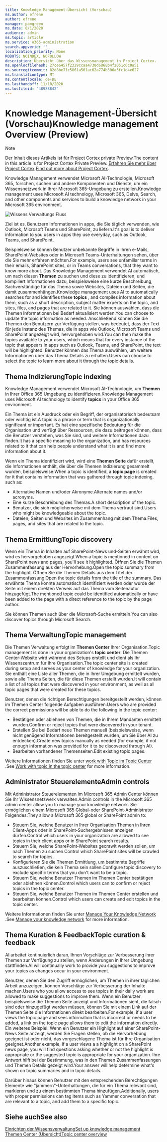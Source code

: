 ```yaml
---
title: Knowledge Management-Übersicht (Vorschau)
ms.author: efrene
author: efrene
manager: pamgreen
ms.date: 8/1/2020
audience: admin
ms.topic: article
ms.service: o365-administration
search.appverid: ''
localization_priority: None
ROBOTS: NOINDEX, NOFOLLOW
description: Übersicht über das Wissensmanagement in Project Cortex.
ms.openlocfilehash: 27ce6457f2329ccaa4738d6868b4f2051c0c0a51
ms.sourcegitcommit: 82d8be71c5861a501ac62a774b306a3fc1d4e627
ms.translationtype: MT
ms.contentlocale: de-DE
ms.lasthandoff: 11/10/2020
ms.locfileid: "48988842"
---
```

# <a name="knowledge-management-overview-preview"></a><span data-ttu-id="03c7b-103">Knowledge Management-Übersicht (Vorschau)</span><span class="sxs-lookup"><span data-stu-id="03c7b-103">Knowledge management Overview (Preview)</span></span>

> [!Note] 
> <span data-ttu-id="03c7b-104">Der Inhalt dieses Artikels ist für Project Cortex private Preview.</span><span class="sxs-lookup"><span data-stu-id="03c7b-104">The content in this article is for Project Cortex Private Preview.</span></span> <span data-ttu-id="03c7b-105">[Erfahren Sie mehr über Project Cortex](https://aka.ms/projectcortex).</span><span class="sxs-lookup"><span data-stu-id="03c7b-105">[Find out more about Project Cortex](https://aka.ms/projectcortex).</span></span>

<span data-ttu-id="03c7b-106">Knowledge Management verwendet Microsoft AI-Technologie, Microsoft 365, forschen, suchen und andere Komponenten und Dienste, um ein Wissensnetzwerk in Ihrer Microsoft 365-Umgebung zu erstellen.</span><span class="sxs-lookup"><span data-stu-id="03c7b-106">Knowledge management uses Microsoft AI technology, Microsoft 365, Delve, Search, and other components and services to build a knowledge network in your Microsoft 365 environment.</span></span> 

   ![Wissens Verwaltungs Fluss](../media/content-understanding/knowledge-management-flowchart.png) </br> 

<span data-ttu-id="03c7b-108">Ziel ist es, Benutzern Informationen in apps, die Sie täglich verwenden, wie Outlook, Microsoft Teams und SharePoint, zu liefern.</span><span class="sxs-lookup"><span data-stu-id="03c7b-108">It's goal is to deliver information to you users in apps they use everyday, such as Outlook, Teams, and SharePoint.</span></span>

<span data-ttu-id="03c7b-109">Beispielsweise können Benutzer unbekannte Begriffe in Ihren e-Mails, SharePoint-Websites oder in Microsoft Teams-Unterhaltungen sehen, über die Sie mehr erfahren möchten.</span><span class="sxs-lookup"><span data-stu-id="03c7b-109">For example, users see unfamiliar terms in their emails, SharePoint sites, or in Teams conversations, that they want to know more about.</span></span> <span data-ttu-id="03c7b-110">Das Knowledge Management verwendet AI automatisch, um nach diesen **Themen** zu suchen und diese zu identifizieren, und kompiliert Informationen dazu, beispielsweise eine kurze Beschreibung, Sachverständige für das Thema sowie Websites, Dateien und Seiten, die damit zusammenhängen.</span><span class="sxs-lookup"><span data-stu-id="03c7b-110">Knowledge management uses AI to automatically searches for and identifies these **topics** , and compiles information about them, such as a short description, subject matter experts on the topic, and sites, files, and pages that are related to it.</span></span> <span data-ttu-id="03c7b-111">Sie können auswählen, dass die Themen Informationen bei Bedarf aktualisiert werden.</span><span class="sxs-lookup"><span data-stu-id="03c7b-111">You can choose to update the topic information as needed.</span></span> <span data-ttu-id="03c7b-112">Anschließend können Sie die Themen den Benutzern zur Verfügung stellen, was bedeutet, dass der Text für jede Instanz des Themas, die in apps wie Outlook, Microsoft Teams und SharePoint angezeigt wird, hervorgehoben wird.</span><span class="sxs-lookup"><span data-stu-id="03c7b-112">You can then make the topics available to your users, which means that for every instance of the topic that appears in apps such as Outlook, Teams, and SharePoint, the text will be highlighted.</span></span> <span data-ttu-id="03c7b-113">Benutzer können das Thema auswählen, um weitere Informationen über das Thema Details zu erhalten.</span><span class="sxs-lookup"><span data-stu-id="03c7b-113">Users can choose to select the topic to learn more about it through the topic details.</span></span>


## <a name="topic-indexing"></a><span data-ttu-id="03c7b-114">Thema Indizierung</span><span class="sxs-lookup"><span data-stu-id="03c7b-114">Topic indexing</span></span>

<span data-ttu-id="03c7b-115">Knowledge Management verwendet Microsoft AI-Technologie, um **Themen** in Ihrer Office 365 Umgebung zu identifizieren.</span><span class="sxs-lookup"><span data-stu-id="03c7b-115">Knowledge Management uses Microsoft AI technology to identify **topics** in your Office 365 environment.</span></span>

<span data-ttu-id="03c7b-116">Ein Thema ist ein Ausdruck oder ein Begriff, der organisatorisch bedeutsam oder wichtig ist.</span><span class="sxs-lookup"><span data-stu-id="03c7b-116">A topic is a phrase or term that is organizationally significant or important.</span></span> <span data-ttu-id="03c7b-117">Es hat eine spezifische Bedeutung für die Organisation und verfügt über Ressourcen, die dazu beitragen können, dass die Benutzer verstehen, was Sie sind, und weitere Informationen dazu finden.</span><span class="sxs-lookup"><span data-stu-id="03c7b-117">It has a specific meaning to the organization, and has resources related to it that can help people understand what it is and find more information about it.</span></span>

<span data-ttu-id="03c7b-118">Wenn ein Thema identifiziert wird, wird eine **Themen Seite** dafür erstellt, die Informationen enthält, die über die Themen Indizierung gesammelt wurden, beispielsweise:</span><span class="sxs-lookup"><span data-stu-id="03c7b-118">When a topic is identified, a **topic page** is created for it that contains information that was gathered through topic indexing, such as:</span></span>

- <span data-ttu-id="03c7b-119">Alternative Namen und/oder Akronyme.</span><span class="sxs-lookup"><span data-stu-id="03c7b-119">Alternate names and/or acronyms.</span></span>
- <span data-ttu-id="03c7b-120">Eine kurze Beschreibung des Themas.</span><span class="sxs-lookup"><span data-stu-id="03c7b-120">A short description of the topic.</span></span>
- <span data-ttu-id="03c7b-121">Benutzer, die sich möglicherweise mit dem Thema vertraut sind.</span><span class="sxs-lookup"><span data-stu-id="03c7b-121">Users who might be knowledgeable about the topic.</span></span>
- <span data-ttu-id="03c7b-122">Dateien, Seiten und Websites im Zusammenhang mit dem Thema.</span><span class="sxs-lookup"><span data-stu-id="03c7b-122">Files, pages, and sites that are related to the topic.</span></span>


## <a name="topic-discovery"></a><span data-ttu-id="03c7b-123">Thema Ermittlung</span><span class="sxs-lookup"><span data-stu-id="03c7b-123">Topic discovery</span></span>
<span data-ttu-id="03c7b-124">Wenn ein Thema in Inhalten auf SharePoint-News und-Seiten erwähnt wird, wird es hervorgehoben angezeigt.</span><span class="sxs-lookup"><span data-stu-id="03c7b-124">When a topic is mentioned in content on SharePoint news and pages, you'll see it highlighted.</span></span> <span data-ttu-id="03c7b-125">Öffnen Sie die Themen Zusammenfassung aus der Hervorhebung.</span><span class="sxs-lookup"><span data-stu-id="03c7b-125">Open the topic summary from the highlight.</span></span> <span data-ttu-id="03c7b-126">Öffnen Sie die Themen Details aus dem Titel der Zusammenfassung.</span><span class="sxs-lookup"><span data-stu-id="03c7b-126">Open the topic details from the title of the summary.</span></span> <!--(msg for Efren: not sure if I should use discovery for this; we use discovered in-product for indexing?)--> <span data-ttu-id="03c7b-127">Das erwähnte Thema konnte automatisch identifiziert werden oder wurde der Seite mit einem direkten Verweis auf das Thema vom Seitenautor hinzugefügt.</span><span class="sxs-lookup"><span data-stu-id="03c7b-127">The mentioned topic could be identified automatically or have been added to the page with a direct reference to the topic by the page author.</span></span>

<span data-ttu-id="03c7b-128">Sie können Themen auch über die Microsoft-Suche ermitteln.</span><span class="sxs-lookup"><span data-stu-id="03c7b-128">You can also discover topics through Microsoft Search.</span></span>


## <a name="topic-management"></a><span data-ttu-id="03c7b-129">Thema Verwaltung</span><span class="sxs-lookup"><span data-stu-id="03c7b-129">Topic management</span></span>

<span data-ttu-id="03c7b-130">Die Themen Verwaltung erfolgt im **Themen Center** Ihrer Organisation.</span><span class="sxs-lookup"><span data-stu-id="03c7b-130">Topic management is done in your organization's **topic center**.</span></span> <span data-ttu-id="03c7b-131">Die Themen Center-Website wird während des Setups erstellt und dient als Ihr Wissenszentrum für Ihre Organisation.</span><span class="sxs-lookup"><span data-stu-id="03c7b-131">The topic center site is created during setup and serves as your center of knowledge for your organization.</span></span> <span data-ttu-id="03c7b-132">Sie enthält eine Liste aller Themen, die in Ihrer Umgebung ermittelt wurden, sowie alle Thema Seiten, die für diese Themen erstellt wurden.</span><span class="sxs-lookup"><span data-stu-id="03c7b-132">It will contain a list of all topics that were discovered in your environment, as well as all topic pages that were created for these topics.</span></span> 

<span data-ttu-id="03c7b-133">Benutzer, denen die richtigen Berechtigungen bereitgestellt werden, können im Themen Center folgende Aufgaben ausführen:</span><span class="sxs-lookup"><span data-stu-id="03c7b-133">Users who are provided the correct permissions will be able to do the following in the topic center:</span></span>

- <span data-ttu-id="03c7b-134">Bestätigen oder ablehnen von Themen, die in Ihrem Mandanten ermittelt wurden.</span><span class="sxs-lookup"><span data-stu-id="03c7b-134">Confirm or reject topics that were discovered in your tenant.</span></span>
- <span data-ttu-id="03c7b-135">Erstellen Sie bei Bedarf neue Themen manuell (beispielsweise, wenn nicht genügend Informationen bereitgestellt wurden, um Sie über AI zu entdecken).</span><span class="sxs-lookup"><span data-stu-id="03c7b-135">Create new topics manually as needed (for example, if not enough information was provided for it to be discovered through AI).</span></span>
- <span data-ttu-id="03c7b-136">Bearbeiten vorhandener Themenseiten.</span><span class="sxs-lookup"><span data-stu-id="03c7b-136">Edit existing topic pages.</span></span></br>

<span data-ttu-id="03c7b-137">Weitere Informationen finden Sie unter [work with Topic im Topic Center](work-with-topics.md) .</span><span class="sxs-lookup"><span data-stu-id="03c7b-137">See [Work with topic in the topic center](work-with-topics.md) for more information.</span></span>  


## <a name="admin-controls"></a><span data-ttu-id="03c7b-138">Administrator Steuerelemente</span><span class="sxs-lookup"><span data-stu-id="03c7b-138">Admin controls</span></span>

<span data-ttu-id="03c7b-139">Mit Administrator Steuerelementen im Microsoft 365 Admin Center können Sie Ihr Wissensnetzwerk verwalten.</span><span class="sxs-lookup"><span data-stu-id="03c7b-139">Admin controls in the Microsoft 365 admin center  allow you to manage your knowledge network.</span></span> <span data-ttu-id="03c7b-140">Sie ermöglichen einem Microsoft 365 Global-oder SharePoint-Administrator Folgendes:</span><span class="sxs-lookup"><span data-stu-id="03c7b-140">They allow a Microsoft 365 global or SharePoint admin to:</span></span>

- <span data-ttu-id="03c7b-141">Steuern Sie, welche Benutzer in Ihrer Organisation Themen in Ihren Client-Apps oder in SharePoint-Suchergebnissen anzeigen dürfen.</span><span class="sxs-lookup"><span data-stu-id="03c7b-141">Control which users in your organization are allowed to see topics in their client apps or in SharePoint search results.</span></span>
- <span data-ttu-id="03c7b-142">Steuern Sie, welche SharePoint-Websites gecrawlt werden sollen, um nach Themen zu suchen.</span><span class="sxs-lookup"><span data-stu-id="03c7b-142">Control which SharePoint sites will be crawled to search for topics.</span></span>
- <span data-ttu-id="03c7b-143">Konfigurieren Sie die Themen Ermittlung, um bestimmte Begriffe auszuschließen, die kein Thema sein sollen.</span><span class="sxs-lookup"><span data-stu-id="03c7b-143">Configure topic discovery to exclude specific terms that you don't want to be a topic.</span></span>
- <span data-ttu-id="03c7b-144">Steuern Sie, welche Benutzer Themen im Themen Center bestätigen oder ablehnen können.</span><span class="sxs-lookup"><span data-stu-id="03c7b-144">Control which users can to confirm or reject topics in the topic center.</span></span>
- <span data-ttu-id="03c7b-145">Steuern Sie, welche Benutzer Themen im Themen Center erstellen und bearbeiten können.</span><span class="sxs-lookup"><span data-stu-id="03c7b-145">Control which users can create and edit topics in the topic center.</span></span>

<span data-ttu-id="03c7b-146">Weitere Informationen finden Sie unter [Manage Your Knowledge Network](topic-experiences-discovery.md) .</span><span class="sxs-lookup"><span data-stu-id="03c7b-146">See [Manage your knowledge network](topic-experiences-discovery.md) for more information.</span></span> 

## <a name="topic-curation--feedback"></a><span data-ttu-id="03c7b-147">Thema Kuration & Feedback</span><span class="sxs-lookup"><span data-stu-id="03c7b-147">Topic curation & feedback</span></span>

<span data-ttu-id="03c7b-148">AI arbeitet kontinuierlich daran, Ihnen Vorschläge zur Verbesserung ihrer Themen zur Verfügung zu stellen, wenn Änderungen in Ihrer Umgebung stattfinden.</span><span class="sxs-lookup"><span data-stu-id="03c7b-148">AI will continually work to provide you suggestions to improve your topics as changes occur in your environment.</span></span>

<span data-ttu-id="03c7b-149">Benutzer, denen Sie den Zugriff ermöglichen, um Themen in ihrer täglichen Arbeit anzuzeigen, können Vorschläge zur Verbesserung der Inhalte machen.</span><span class="sxs-lookup"><span data-stu-id="03c7b-149">Users who you allow access to see topics in their daily work are allowed to make suggestions to improve them.</span></span> <span data-ttu-id="03c7b-150">Wenn ein Benutzer beispielsweise die Themen Seite anzeigt und Informationen sieht, die falsch sind oder hinzugefügt werden müssen, können Sie mit einem Link auf der Themen Seite die Informationen direkt bearbeiten.</span><span class="sxs-lookup"><span data-stu-id="03c7b-150">For example, if a user views the topic page and sees information that is incorrect or needs to be added, a link on the topic page allows them to edit the information directly.</span></span> <span data-ttu-id="03c7b-151">Ein weiteres Beispiel: Wenn ein Benutzer ein Highlight auf einer SharePoint-News Seite anzeigt, werden Sie Fragen stellen, ob die Hervorhebung geeignet ist oder nicht, das vorgeschlagene Thema ist für Ihre Organisation geeignet.</span><span class="sxs-lookup"><span data-stu-id="03c7b-151">Another example, if a user views a a highlight on a SharePoint news page, you will find questions asking whether or not the highlight is appropriate or the suggested topic is appropriate for your organization.</span></span> <span data-ttu-id="03c7b-152">Ihre Antwort hilft bei der Bestimmung, was in den Themen Zusammenfassungen und Themen Details gezeigt wird.</span><span class="sxs-lookup"><span data-stu-id="03c7b-152">Your answer will help determine what's shown on topic summaries and in topic details.</span></span>

<span data-ttu-id="03c7b-153">Darüber hinaus können Benutzer mit den entsprechenden Berechtigungen Elemente wie "jammern"-Unterhaltungen, die für ein Thema relevant sind, markieren und zu einem bestimmten Thema hinzufügen.</span><span class="sxs-lookup"><span data-stu-id="03c7b-153">Additionally, users with proper permissions can tag items such as Yammer conversation that are relevant to a topic, and add them to a specific topic.</span></span> <!--(msg for Efren: changed to Yammer, because we will not have shipped Teams yet)-->


## <a name="see-also"></a><span data-ttu-id="03c7b-154">Siehe auch</span><span class="sxs-lookup"><span data-stu-id="03c7b-154">See also</span></span>
[<span data-ttu-id="03c7b-155">Einrichten der Wissensverwaltung</span><span class="sxs-lookup"><span data-stu-id="03c7b-155">Set up knowledge management</span></span>](set-up-topic-experiences.md)</br>
[<span data-ttu-id="03c7b-156">Themen Center (Übersicht)</span><span class="sxs-lookup"><span data-stu-id="03c7b-156">Topic center overview</span></span>](topic-center-overview.md)
